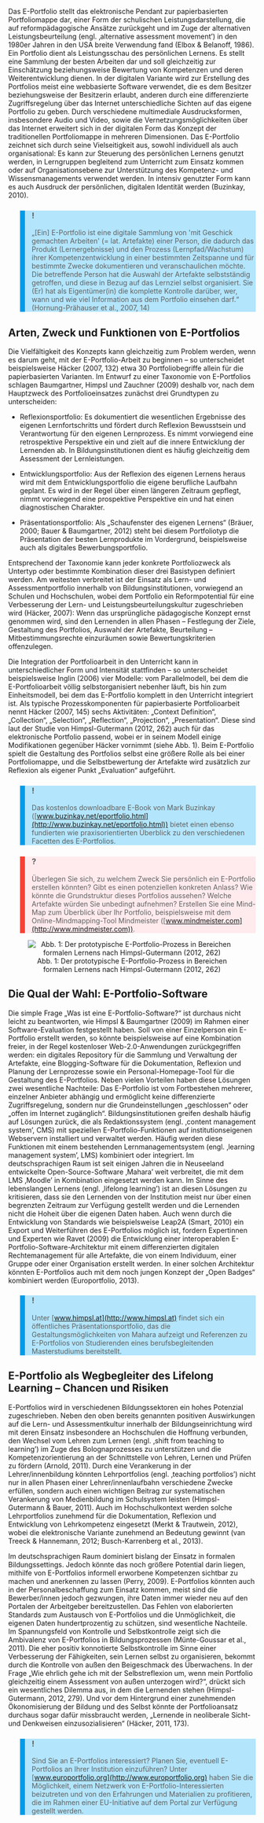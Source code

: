 <!-- filename: 02_E-Portfolios.md -->
<!-- title: E-Portfolios -->

Das E-Portfolio stellt das elektronische Pendant zur papierbasierten Portfoliomappe dar, einer Form der schulischen Leistungsdarstellung, die auf reformpädagogische Ansätze zurückgeht und im Zuge der alternativen Leistungsbeurteilung (engl. ‚alternative assessment movement’) in den 1980er Jahren in den USA breite Verwendung fand (Elbox & Belanoff, 1986). Ein Portfolio dient als Leistungsschau des persönlichen Lernens. Es stellt eine Sammlung der besten Arbeiten dar und soll gleichzeitig zur Einschätzung beziehungsweise Bewertung von Kompetenzen und deren Weiterentwicklung dienen. In der digitalen Variante wird zur Erstellung des Portfolios meist eine webbasierte Software verwendet, die es dem Besitzer beziehungsweise der Besitzerin erlaubt, anderen durch eine differenzierte Zugriffsregelung über das Internet unterschiedliche Sichten auf das eigene Portfolio zu geben. Durch verschiedene multimediale Ausdrucksformen, insbesondere Audio und Video, sowie die Vernetzungsmöglichkeiten über das Internet erweitert sich in der digitalen Form das Konzept der traditionellen Portfoliomappe in mehreren Dimensionen. Das E-Portfolio zeichnet sich durch seine Vielseitigkeit aus, sowohl individuell als auch organisational: Es kann zur Steuerung des persönlichen Lernens genutzt werden, in Lerngruppen begleitend zum Unterricht zum Einsatz kommen oder auf Organisationsebene zur Unterstützung des Kompetenz- und Wissensmanagements verwendet werden. In intensiv genutzter Form kann es auch Ausdruck der persönlichen, digitalen Identität werden (Buzinkay, 2010).

<blockquote style="background: #B3E5FC; border-left: 10px solid #039BE5">

### !

„\[Ein] E-Portfolio ist eine digitale Sammlung von 'mit Geschick gemachten Arbeiten' (= lat. Artefakte) einer Person, die dadurch das Produkt (Lernergebnisse) und den Prozess (Lernpfad/Wachstum) ihrer Kompetenzentwicklung in einer bestimmten Zeitspanne und für bestimmte Zwecke dokumentieren und veranschaulichen möchte. Die betreffende Person hat die Auswahl der Artefakte selbstständig getroffen, und diese in Bezug auf das Lernziel selbst organisiert. Sie (Er) hat als Eigentümer(in) die komplette Kontrolle darüber, wer, wann und wie viel Information aus dem Portfolio einsehen darf.“ (Hornung-Prähauser et al., 2007, 14)

</blockquote>

## **Arten, Zweck und Funktionen von E-Portfolios**

Die Vielfältigkeit des Konzepts kann gleichzeitig zum Problem werden, wenn es darum geht, mit der E-Portfolio-Arbeit zu beginnen – so unterscheidet beispielsweise Häcker (2007, 132) etwa 30 Portfoliobegriffe allein für die papierbasierten Varianten. Im Entwurf zu einer Taxonomie von E-Portfolios schlagen Baumgartner, Himpsl und Zauchner (2009) deshalb vor, nach dem Hauptzweck des Portfolioeinsatzes zunächst drei Grundtypen zu unterscheiden:  

- Reflexionsportfolio: Es dokumentiert die wesentlichen Ergebnisse des eigenen Lernfortschritts und fördert durch Reflexion Bewusstsein und Verantwortung für den eigenen Lernprozess. Es nimmt vorwiegend eine retrospektive Perspektive ein und zielt auf die innere Entwicklung der Lernenden ab. In Bildungsinstitutionen dient es häufig gleichzeitig dem Assessment der Lernleistungen.

- Entwicklungsportfolio: Aus der Reflexion des eigenen Lernens heraus wird mit dem Entwicklungsportfolio die eigene berufliche Laufbahn geplant. Es wird in der Regel über einen längeren Zeitraum gepflegt, nimmt vorwiegend eine prospektive Perspektive ein und hat einen diagnostischen Charakter.

- Präsentationsportfolio: Als „Schaufenster des eigenen Lernens“ (Bräuer, 2000; Bauer & Baumgartner, 2012) steht bei diesem Portfoliotyp die Präsentation der besten Lernprodukte im Vordergrund, beispielsweise auch als digitales Bewerbungsportfolio.

Entsprechend der Taxonomie kann jeder konkrete Portfoliozweck als Untertyp oder bestimmte Kombination dieser drei Basistypen definiert werden. Am weitesten verbreitet ist der Einsatz als Lern- und Assessmentportfolio innerhalb von Bildungsinstitutionen, vorwiegend an Schulen und Hochschulen, wobei dem Portfolio ein Reformpotential für eine Verbesserung der Lern- und Leistungsbeurteilungskultur zugeschrieben wird (Häcker, 2007): Wenn das ursprüngliche pädagogische Konzept ernst genommen wird, sind den Lernenden in allen Phasen – Festlegung der Ziele, Gestaltung des Portfolios, Auswahl der Artefakte, Beurteilung – Mitbestimmungsrechte einzuräumen sowie Bewertungskriterien offenzulegen.

Die Integration der Portfolioarbeit in den Unterricht kann in unterschiedlicher Form und Intensität stattfinden – so unterscheidet beispielsweise Inglin (2006) vier Modelle: vom Parallelmodell, bei dem die E-Portfolioarbeit völlig selbstorganisiert nebenher läuft, bis hin zum Einheitsmodell, bei dem das E-Portfolio komplett in den Unterricht integriert ist. Als typische Prozesskomponenten für papierbasierte Portfolioarbeit nennt Häcker (2007, 145) sechs Aktivitäten: „Context Definition“, „Collection“, „Selection“, „Reflection“, „Projection“, „Presentation“. Diese sind laut der Studie von Himpsl-Gutermann (2012, 262) auch für das elektronische Portfolio passend, wobei er in seinem Modell einige Modifikationen gegenüber Häcker vornimmt (siehe Abb. 1). Beim E-Portfolio spielt die Gestaltung des Portfolios selbst eine größere Rolle als bei einer Portfoliomappe, und die Selbstbewertung der Artefakte wird zusätzlich zur Reflexion als eigener Punkt „Evaluation“ aufgeführt.

<blockquote style="background: #B3E5FC; border-left: 10px solid #039BE5">

### !

Das kostenlos downloadbare E-Book von Mark Buzinkay ([www.buzinkay.net/eportfolio.html](http://www.buzinkay.net/eportfolio.html)) bietet einen ebenso fundierten wie praxisorientierten Überblick zu den verschiedenen Facetten des E-Portfolios.

</blockquote>

<blockquote style="background: #FFEBEE; border-left: 10px solid #F44336">

### ?

Überlegen Sie sich, zu welchem Zweck Sie persönlich ein E-Portfolio erstellen könnten? Gibt es einen potenziellen konkreten Anlass? Wie könnte die Grundstruktur dieses Portfolios aussehen? Welche Artefakte würden Sie unbedingt aufnehmen? Erstellen Sie eine Mind-Map zum Überblick über Ihr Portfolio, beispielsweise mit dem Online-Mindmapping-Tool Mindmeister ([www.mindmeister.com](http://www.mindmeister.com)).

</blockquote>

<center><figure>
  <img src="https://raw.githubusercontent.com/ed-tech-at/L3T/refs/heads/main/28_Offene_und_partizipative_Lernkonzepte/img/01_Der_prototypische_EPortfolioProzess_in_Bereichen_formalen_Lernens_nach_HimpslGut.png" alt="Abb. 1: Der prototypische E-Portfolio-Prozess in Bereichen formalen Lernens nach Himpsl-Gutermann (2012, 262)">
  <figcaption>Abb. 1: Der prototypische E-Portfolio-Prozess in Bereichen formalen Lernens nach Himpsl-Gutermann (2012, 262)</figcaption>
</figure></center>


## **Die Qual der Wahl: E-Portfolio-Software**

Die simple Frage „Was ist eine E-Portfolio-Software?“ ist durchaus nicht leicht zu beantworten, wie Himpsl & Baumgartner (2009) im Rahmen einer Software-Evaluation festgestellt haben. Soll von einer Einzelperson ein E-Portfolio erstellt werden, so könnte beispielsweise auf eine Kombination freier, in der Regel kostenloser Web-2.0-Anwendungen zurückgegriffen werden: ein digitales Repository für die Sammlung und Verwaltung der Artefakte, eine Blogging-Software für die Dokumentation, Reflexion und Planung der Lernprozesse sowie ein Personal-Homepage-Tool für die Gestaltung des E-Portfolios. Neben vielen Vorteilen haben diese Lösungen zwei wesentliche Nachteile: Das E-Portfolio ist vom Fortbestehen mehrerer, einzelner Anbieter abhängig und ermöglicht keine differenzierte Zugriffsregelung, sondern nur die Grundeinstellungen „geschlossen“ oder „offen im Internet zugänglich“. Bildungsinstitutionen greifen deshalb häufig auf Lösungen zurück, die als Redaktionssystem (engl. ‚content management system’, CMS) mit speziellen E-Portfolio-Funktionen auf institutionseigenen Webservern installiert und verwaltet werden. Häufig werden diese Funktionen mit einem bestehenden Lernmanagementsystem (engl. ‚learning management system’, LMS) kombiniert oder integriert. Im deutschsprachigen Raum ist seit einigen Jahren die in Neuseeland entwickelte Open-Source-Software ‚Mahara’ weit verbreitet, die mit dem LMS ‚Moodle’ in Kombination eingesetzt werden kann. Im Sinne des lebenslangen Lernens (engl. ‚lifelong learning’) ist an diesen Lösungen zu kritisieren, dass sie den Lernenden von der Institution meist nur über einen begrenzten Zeitraum zur Verfügung gestellt werden und die Lernenden nicht die Hoheit über die eigenen Daten haben. Auch wenn durch die Entwicklung von Standards wie beispielsweise Leap2A (Smart, 2010) ein Export und Weiterführen des E-Portfolios möglich ist, fordern Expertinnen und Experten wie Ravet (2009) die Entwicklung einer interoperablen E-Portfolio-Software-Architektur mit einem differenzierten digitalen Rechtemanagement für alle Artefakte, die von einem Individuum, einer Gruppe oder einer Organisation erstellt werden. In einer solchen Architektur könnten E-Portfolios auch mit dem noch jungen Konzept der „Open Badges“ kombiniert werden (Europortfolio, 2013).

<blockquote style="background: #B3E5FC; border-left: 10px solid #039BE5">

### !

Unter [www.himpsl.at](http://www.himpsl.at) findet sich ein öffentliches Präsentationsportfolio, das die Gestaltungsmöglichkeiten von Mahara aufzeigt und Referenzen zu E-Portfolios von Studierenden eines berufsbegleitenden Masterstudiums bereitstellt.

</blockquote>

## **E-Portfolio als Wegbegleiter des Lifelong Learning – Chancen und Risiken**

E-Portfolios wird in verschiedenen Bildungssektoren ein hohes Potenzial zugeschrieben. Neben den oben bereits genannten positiven Auswirkungen auf die Lern- und Assessmentkultur innerhalb der Bildungseinrichtung wird mit deren Einsatz insbesondere an Hochschulen die Hoffnung verbunden, den Wechsel vom Lehren zum Lernen (engl. ‚shift from teaching to learning’) im Zuge des Bolognaprozesses zu unterstützen und die Kompetenzorientierung an der Schnittstelle von Lehren, Lernen und Prüfen zu fördern (Arnold, 2011). Durch eine Verankerung in der Lehrer/innenbildung könnten Lehrportfolios (engl. ‚teaching portfolios’) nicht nur in allen Phasen einer Lehrer/innenlaufbahn verschiedene Zwecke erfüllen, sondern auch einen wichtigen Beitrag zur systematischen Verankerung von Medienbildung im Schulsystem leisten (Himpsl-Gutermann & Bauer, 2011). Auch im Hochschulkontext werden solche Lehrportfolios zunehmend für die Dokumentation, Reflexion und Entwicklung von Lehrkompetenz eingesetzt (Merkt & Trautwein, 2012), wobei die elektronische Variante zunehmend an Bedeutung gewinnt (van Treeck & Hannemann, 2012; Busch-Karrenberg et al., 2013).

Im deutschsprachigen Raum dominiert bislang der Einsatz in formalen Bildungssettings. Jedoch könnte das noch größere Potential darin liegen, mithilfe von E-Portfolios informell erworbene Kompetenzen sichtbar zu machen und anerkennen zu lassen (Perry, 2009). E-Portfolios könnten auch in der Personalbeschaffung zum Einsatz kommen, meist sind die Bewerber/innen jedoch gezwungen, ihre Daten immer wieder neu auf den Portalen der Arbeitgeber bereitzustellen. Das Fehlen von elaborierten Standards zum Austausch von E-Portfolios und die Unmöglichkeit, die eigenen Daten hundertprozentig zu schützen, sind wesentliche Nachteile. Im Spannungsfeld von Kontrolle und Selbstkontrolle zeigt sich die Ambivalenz von E-Portfolios in Bildungsprozessen (Münte-Goussar et al., 2011). Die eher positiv konnotierte Selbstkontrolle im Sinne einer Verbesserung der Fähigkeiten, sein Lernen selbst zu organisieren, bekommt durch die Kontrolle von außen den Beigeschmack des Überwachens. In der Frage „Wie ehrlich gehe ich mit der Selbstreflexion um, wenn mein Portfolio gleichzeitig einem Assessment von außen unterzogen wird?“, drückt sich ein wesentliches Dilemma aus, in dem die Lernenden stehen (Himpsl-Gutermann, 2012, 279). Und vor dem Hintergrund einer zunehmenden Ökonomisierung der Bildung und des Selbst könnte der Portfolioansatz durchaus sogar dafür missbraucht werden, „Lernende in neoliberale Sicht- und Denkweisen einzusozialisieren“ (Häcker, 2011, 173).

<blockquote style="background: #B3E5FC; border-left: 10px solid #039BE5">

### !

Sind Sie an E-Portfolios interessiert? Planen Sie, eventuell E-Portfolios an Ihrer Institution einzuführen? Unter [www.europortfolio.org](http://www.europortfolio.org) haben Sie die Möglichkeit, einem Netzwerk von E-Portfolio-Interessierten beizutreten und von den Erfahrungen und Materialien zu profitieren, die im Rahmen einer EU-Initiative auf dem Portal zur Verfügung gestellt werden.

</blockquote>

